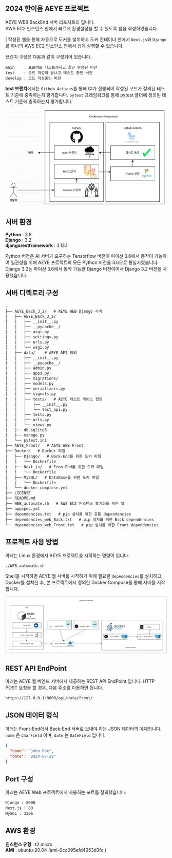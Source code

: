 ## 2024 한이음 AEYE 프로젝트
AEYE WEB BackEnd 서버 리포지토리 입니다.  
AWS EC2 인스턴스 안에서 빠르게 환경설정을 할 수 있도록 쉘을 작성하였습니다.  

| 작성된 쉘을 통해 자동으로 도커를 설치하고 도커 컨테이너 안에서 `Next.js`와 `Django`를 하나의 AWS EC2 인스턴스 안에서 쉽게 실행할 수 있습니다.  

브랜치 구성은 다음과 같이 구성되어 있습니다.  
```
main    : 프로젝트 테스트까지고 끝난 완성된 버전
test    : 코드 작성이 끝나고 테스트 중인 버전
develop : 코드 작성중인 버전 
```

**test 브랜치**에서는 `Github Actions`를 통해 CI가 진행되어 작성된 코드가 정의된 테스트 기준에 충족하는지 평가합니다. `pytest` 프레임워크를 통해 pytest 플더에 정의된 테스트 기준에 충족하는지 평가합니다. 

<p align="center">
  <img src="./Image/Continuous_Integration.png">
</p>


## 서버 환경
**Python** : 3.6  
**Django** : 3.2  
**djangorestframework** : 3.13.1  

Python 버전은 AI 서버가 요구하는 Tensorflow 버전이 파이선 3.6에서 동작이 가능하여 일관성을 위해 AEYE 프로젝트의 모든 Python 버전을 3.6으로 통일시켰습니다. Django 3.2는 파이선 3.6에서 동작 가능한 Django 버전이어서 Django 3.2 버전을 사용했습니다.  
 

## 서버 디렉토리 구성

```
.
├── AEYE_Back_3_2/   # AEYE WEB Django 서버
│   ├── AEYE_Back_3_2/
│   │   ├── __init__.py
│   │   ├── __pycache__/
│   │   ├── asgi.py
│   │   ├── settings.py
│   │   ├── urls.py
│   │   └── wsgi.py
│   ├── data/    # AEYE API 정의
│   │   ├── __init__.py
│   │   ├── __pycache__/
│   │   ├── admin.py
│   │   ├── apps.py
│   │   ├── migrations/
│   │   ├── models.py
│   │   ├── serializers.py
│   │   ├── signals.py
│   │   ├── tests/   # AEYE 테스트 케이스 정의
│   │   │   ├── __init__.py
│   │   │   └── test_api.py
│   │   ├── tests.py
│   │   ├── urls.py
│   │   └── views.py
│   ├── db.sqlite3
│   ├── manage.py
│   └── pytest.ini
├── AEYE_Front/   # AEYE WEB Front
├── Docker/   # Docker 파일
│   ├── Django/   # Back-End를 위한 도커 파일
│   │   └── Dockerfile
│   ├── Next_js/   # Fron-End를 위한 도커 파일
│   │   └── Dockerfile
│   ├── MySQL/   # DataBase를 위한 도커 파일
│   │   └── Dockerfile
│   └── docker-complose.yml
├── LICENSE
├── README.md
├── WEB_automate.sh   # AWS EC2 인스턴스 초기화를 위한 쉘
├── appspec.yml
├── dependencies.txt   # pip 설치를 위한 공통 dependencies
├── dependencies_web_Back.txt   # pip 설치를 위한 Back dependencies
└── dependencies_web_Front.txt   # pip 설치를 위한 Front dependencies
```   

## 프로젝트 사용 방법
아래는 Linux 환경에서 AEYE 프로젝트를 시작하는 명령어 입니다.  
```bash
./WEB_automate.sh
```
Shell을 시작하면 AEYE 웹 서버를 시작하기 위해 필요한 `dependencies`를 설치하고, Docker를 설치한 후, 본 프로젝트에서 정의한 Docker Compose를 통해 서버를 시작합니다. 

<p align="center">
  <img src="./Image/Continuous_Deployment.png">
</p>

## REST API EndPoint
아래는 AEYE 웹 벡엔드 서버에서 제공하는 REST API EndPoint 입니다. HTTP POST 요청을 할 경우, 다음 주소를 이용하면 됩니다.
```bash
https://127.0.0.1:8000/api/data/front/ 
```

## JSON 데이터 형식
아래는 Front-End에서 Back-End 서버로 보내야 하는 JSON 데이터의 예제입니다. `name` 은 `CharField` 이며, `date` 는 `DateField` 입니다.
```json
{
  "name": "John Doe",
  "date": "2024-07-28"
}
```

## Port 구성
아래는 AEYE Web 프로젝트에서 사용하는 포트를 정의했습니다.
```bash
Django : 8000
Next.js : 80
MySQL : 3306
```

## AWS 환경
**인스턴스 유형** : t2.micro  
**AMI** : ubuntu-20.04 (ami-0cc095efd4953d3fc )


